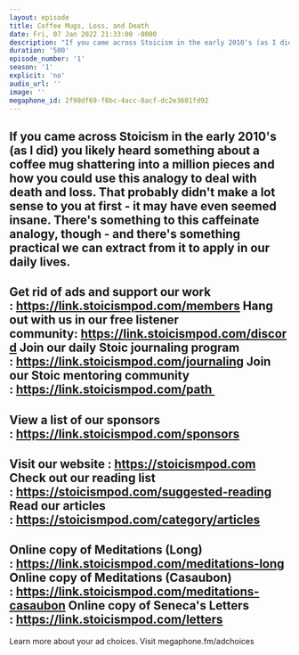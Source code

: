 ```yaml
---
layout: episode
title: Coffee Mugs, Loss, and Death
date: Fri, 07 Jan 2022 21:33:00 -0000
description: "If you came across Stoicism in the early 2010's (as I did) you likely heard something about a coffee mug shattering into a million pieces and how you could use this analogy to deal with death and loss. That probably didn't make a lot sense to you at first - it may have even seemed insane. There's something to this caffeinate analogy, though - and there's something practical we can extract from it to apply in our daily lives.\n--\nGet rid of ads and support our work :\_https://link.stoicismpod.com/members\nHang out with us in our free listener community:\_https://link.stoicismpod.com/discord\nJoin our daily Stoic journaling program :\_https://link.stoicismpod.com/journaling\nJoin our Stoic mentoring community :\_https://link.stoicismpod.com/path\_\n--\nView a list of our sponsors :\_https://link.stoicismpod.com/sponsors\n--\nVisit our website :\_https://stoicismpod.com\nCheck out our reading list :\_https://stoicismpod.com/suggested-reading\nRead our articles :\_https://stoicismpod.com/category/articles\n--\nOnline copy of Meditations (Long) :\_https://link.stoicismpod.com/meditations-long\nOnline copy of Meditations (Casaubon) :\_https://link.stoicismpod.com/meditations-casaubon\nOnline copy of Seneca's Letters :\_https://link.stoicismpod.com/letters\n--\nLearn more about your ad choices. Visit megaphone.fm/adchoices"
duration: '500'
episode_number: '1'
season: '1'
explicit: 'no'
audio_url: ''
image: ''
megaphone_id: 2f98df69-f8bc-4acc-8acf-dc2e3681fd92
---
```


If you came across Stoicism in the early 2010's (as I did) you likely heard something about a coffee mug shattering into a million pieces and how you could use this analogy to deal with death and loss. That probably didn't make a lot sense to you at first - it may have even seemed insane. There's something to this caffeinate analogy, though - and there's something practical we can extract from it to apply in our daily lives.
--
Get rid of ads and support our work : https://link.stoicismpod.com/members
Hang out with us in our free listener community: https://link.stoicismpod.com/discord
Join our daily Stoic journaling program : https://link.stoicismpod.com/journaling
Join our Stoic mentoring community : https://link.stoicismpod.com/path 
--
View a list of our sponsors : https://link.stoicismpod.com/sponsors
--
Visit our website : https://stoicismpod.com
Check out our reading list : https://stoicismpod.com/suggested-reading
Read our articles : https://stoicismpod.com/category/articles
--
Online copy of Meditations (Long) : https://link.stoicismpod.com/meditations-long
Online copy of Meditations (Casaubon) : https://link.stoicismpod.com/meditations-casaubon
Online copy of Seneca's Letters : https://link.stoicismpod.com/letters
--
Learn more about your ad choices. Visit megaphone.fm/adchoices